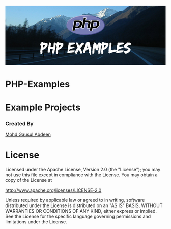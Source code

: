 ![Cover](phpExample.jpg)

# PHP-Examples




# Example Projects




### Created By

[Mohd Gausul Abdeen](https://www.linkedin.com/in/mohd-gausul-abdeen-71b7b226/)


# License

Licensed under the Apache License, Version 2.0 (the "License");
you may not use this file except in compliance with the License.
You may obtain a copy of the License at

   http://www.apache.org/licenses/LICENSE-2.0

Unless required by applicable law or agreed to in writing, software
distributed under the License is distributed on an "AS IS" BASIS,
WITHOUT WARRANTIES OR CONDITIONS OF ANY KIND, either express or implied.
See the License for the specific language governing permissions and
limitations under the License.
